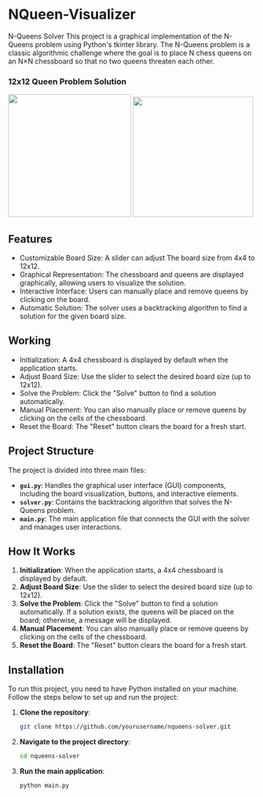 # NQueen-Visualizer

N-Queens Solver
This project is a graphical implementation of the N-Queens problem using Python's tkinter library. The N-Queens problem is a classic algorithmic challenge where the goal is to place N chess queens on an N×N chessboard so that no two queens threaten each other.

### 12x12 Queen Problem Solution
<img src="https://github.com/raunnieo/NQueen-Visualizer/blob/main/playground.png" width="250">   <img src="https://github.com/raunnieo/NQueen-Visualizer/blob/main/solution.png" width="245">


## Features
+ Customizable Board Size: A slider can adjust The board size from 4x4 to 12x12.
+ Graphical Representation: The chessboard and queens are displayed graphically, allowing users to visualize the solution.
+ Interactive Interface: Users can manually place and remove queens by clicking on the board.
+ Automatic Solution: The solver uses a backtracking algorithm to find a solution for the given board size.

## Working
+ Initialization: A 4x4 chessboard is displayed by default when the application starts.
+ Adjust Board Size: Use the slider to select the desired board size (up to 12x12).
+ Solve the Problem: Click the "Solve" button to find a solution automatically.
+ Manual Placement: You can also manually place or remove queens by clicking on the cells of the chessboard.
+ Reset the Board: The "Reset" button clears the board for a fresh start.

## Project Structure
The project is divided into three main files:

- **`gui.py`**: Handles the graphical user interface (GUI) components, including the board visualization, buttons, and interactive elements.
- **`solver.py`**: Contains the backtracking algorithm that solves the N-Queens problem.
- **`main.py`**: The main application file that connects the GUI with the solver and manages user interactions.

## How It Works
1. **Initialization**: When the application starts, a 4x4 chessboard is displayed by default.
2. **Adjust Board Size**: Use the slider to select the desired board size (up to 12x12).
3. **Solve the Problem**: Click the "Solve" button to find a solution automatically. If a solution exists, the queens will be placed on the board; otherwise, a message will be displayed.
4. **Manual Placement**: You can also manually place or remove queens by clicking on the cells of the chessboard.
5. **Reset the Board**: The "Reset" button clears the board for a fresh start.

## Installation

To run this project, you need to have Python installed on your machine. Follow the steps below to set up and run the project:

1. **Clone the repository**:
   ```bash
   git clone https://github.com/yourusername/nqueens-solver.git
   ```
2. **Navigate to the project directory**:
   ```bash
   cd nqueens-solver
   ```
3. **Run the main application**:
   ```bash
   python main.py
   ```
